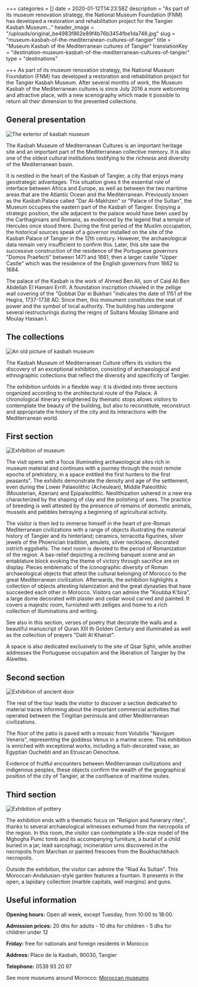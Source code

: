 +++
categories = []
date = 2020-01-12T14:23:58Z
description = "As part of its museum renovation strategy, the National Museum Foundation (FNM) has developed a restoration and rehabilitation project for the Tangier Kasbah Museum..."
header_image = "/uploads/original_be4983f862e89f4b76b3454fbe1da748.jpg"
slug = "museum-kasbah-of-the-mediterranean-cultures-of-tangier"
title = "Museum Kasbah of the Mediterranean cultures of Tangier"
translationKey = "destination-museum-kasbah-of-the-mediterranean-cultures-of-tangier"
type = "destinations"

+++
As part of its museum renovation strategy, the National Museum Foundation (FNM) has developed a restoration and rehabilitation project for the Tangier Kasbah Museum. After several months of work, the Museum Kasbah of the Mediterranean cultures is since July 2016 a more welcoming and attractive place, with a new scenography which made it possible to return all their dimension to the presented collections.

## **General presentation**

![The exterior of kasbah museum](/uploads/1600px-Muse%CC%81e_de_la_Casbah.jpg "The exterior of kasbah museum")

The Kasbah Museum of Mediterranean Cultures is an important heritage site and an important part of the Mediterranean collective memory. It is also one of the oldest cultural institutions testifying to the richness and diversity of the Mediterranean basin.

It is nestled in the heart of the Kasbah of Tangier, a city that enjoys many geostrategic advantages. This situation gives it the essential role of interface between Africa and Europe, as well as between the two maritime areas that are the Atlantic Ocean and the Mediterranean. Previously known as the Kasbah Palace called "Dar Al-Makhzen" or "Palace of the Sultan", the Museum occupies the eastern part of the Kasbah of Tangier. Enjoying a strategic position, the site adjacent to the palace would have been used by the Carthaginians and Romans, as evidenced by the legend that a temple of Hercules once stood there. During the first period of the Muslim occupation, the historical sources speak of a governor installed on the site of the Kasbah Palace of Tangier in the 12th century. However, the archaeological data remain very insufficient to confirm this. Later, this site saw the successive construction of the residence of the Portuguese governors "Domos Praefecti" between 1471 and 1661, then a larger castle "Upper Castle" which was the residence of the English governors from 1662 to 1684.

The palace of the Kasbah is the work of Ahmed Ben Ali, son of Caid Ali Ben Abdellah El Hamani Errifi. A foundation inscription chiseled in the zellige wall covering of the "Qobbat Dar el Bukhari "indicates the date of 1151 of the Hegira, 1737-1738 AD. Since then, this monument constitutes the seat of power and the symbol of local authority. The building has undergone several restructurings during the reigns of Sultans Moulay Slimane and Moulay Hassan I.

## **The collections**

![An old picture of kasbah museum](/uploads/th.jpeg "An old picture of kasbah museum")

The Kasbah Museum of Mediterranean Culture offers its visitors the discovery of an exceptional exhibition, consisting of archaeological and ethnographic collections that reflect the diversity and specificity of Tangier.

The exhibition unfolds in a flexible way: it is divided into three sections organized according to the architectural route of the Palace. A chronological itinerary enlightened by thematic stops allows visitors to contemplate the beauty of the building, but also to reconstitute, reconstruct and appropriate the history of the city and its interactions with the Mediterranean world.

## **First section**

![Exhibition of museum](/uploads/48388518762_bd3f7be064_b.jpg "Exhibition of museum")

The visit opens with a focus illuminating archaeological sites rich in museum material and continues with a journey through the most remote epochs of prehistory, in a space entitled the first hunters to the first peasants". The exhibits demonstrate the density and age of the settlement, even during the Lower Palaeolithic (Acheulean), Middle Paleolithic (Mousterian, Azerian) and Epipaleolithic. Neolithization ushered in a new era characterized by the shaping of clay and the polishing of axes. The practice of breeding is well attested by the presence of remains of domestic animals, mussels and pebbles betraying a beginning of agricultural activity.

The visitor is then led to immerse himself in the heart of pre-Roman Mediterranean civilizations with a range of objects illustrating the material history of Tangier and its hinterland; ceramics, terracotta figurines, silver jewels of the Phoenician tradition, amulets, silver necklaces, decorated ostrich eggshells. The next room is devoted to the period of Romanization of the region. A bas-relief depicting a reclining banquet scene and an entablature block evoking the theme of victory through sacrifice are on display. Pieces emblematic of the iconographic diversity of Roman archaeological objects that attest the cultural belonging of Morocco to the great Mediterranean civilization. Afterwards, the exhibition highlights a collection of objects attesting Islamization and the great dynasties that have succeeded each other in Morocco. Visitors can admire the "Koubba K'bira", a large dome decorated with plaster and cedar wood carved and painted. It covers a majestic room, furnished with zelliges and home to a rich collection of illuminations and writing.

See also in this section, verses of poetry that decorate the walls and a beautiful manuscript of Quran XIII th Golden Century and illuminated as well as the collection of prayers "Dalil Al Khairat”.

A space is also dedicated exclusively to the site of Qsar Sghir, while another addresses the Portuguese occupation and the liberation of Tangier by the Alawites.

## **Second section**

![Exhibition of ancient door ](/uploads/800px-Tangier_city_museum_9.jpg "Exhibition of ancient door ")

The rest of the tour leads the visitor to discover a section dedicated to material traces informing about the important commercial activities that operated between the Tingitian peninsula and other Mediterranean civilizations.

The floor of the patio is paved with a mosaic from Volubilis "Navigum Veneris", representing the goddess Venus in a marine scene. This exhibition is enriched with exceptional works, including a fish-decorated vase, an Egyptian Ouchebti and an Etruscan Oenochoe.

Evidence of fruitful encounters between Mediterranean civilizations and indigenous peoples, these objects confirm the wealth of the geographical position of the city of Tangier, at the confluence of maritime routes.

## **Third section**

![Exhibition of pottery](/uploads/craft-tradition-wheel-wood.jpg "Exhibition of pottery")

The exhibition ends with a thematic focus on "Religion and funerary rites", thanks to several archaeological witnesses exhumed from the necropolis of the region. In this room, the visitor can contemplate a life-size model of the Mghogha Punic tomb and its accompanying furniture, a burial of a child buried in a jar, lead sarcophagi, incineration urns discovered in the necropolis from Marchan or painted frescoes from the Boukhachkhach necropolis.

Outside the exhibition, the visitor can admire the "Riad As Sultan". This Moroccan-Andalusian-style garden features a fountain. It presents in the open, a lapidary collection (marble capitals, well margins) and guns.

## **Useful information**

**Opening hours:** Open all week, except Tuesday, from 10:00 to 18:00.

**Admission prices:** 20 dhs for adults - 10 dhs for children - 5 dhs for children under 12

**Friday:** free for nationals and foreign residents in Morocco

**Address:** Place de la Kasbah, 90030, Tangier

**Telephone:** 0539 93 20 97

See more museums around Morocco: [Moroccan museums](/en/blog/moroccan-museums/ "Moroccan museums")